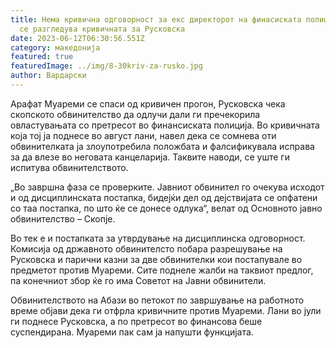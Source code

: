 ```yaml
---
title: Нема кривична одговорност за екс директорот на финасиската полиција, но
  се разгледува кривичната за Русковска
date: 2023-06-12T06:30:56.551Z
category: македонија
featured: true
featuredImage: ../img/8-30kriv-za-rusko.jpg
author: Вардарски
---
```

<!--StartFragment-->

Арафат Муареми се спаси од кривичен прогон, Русковска чека скопското обвинителство да одлучи дали ги пречекорила овластувањата со претресот во финансиската полиција. Во кривичната која тој ја поднесе во август лани, навел дека се сомнева оти обвинителката ја злоупотребила положбата и фалсификувала исправа за да влезе во неговата канцеларија. Таквите наводи, се уште ги испитува обвинителството.

„Во завршна фаза се проверките. Јавниот обвинител го очекува исходот и од дисциплинската постапка, бидејќи дел од дејствијата се опфатени со таа постапка, по што ќе се донесе одлука“, велат од Основното јавно обвинителство – Скопје.

Во тек е и постапката за утврдување на дисциплинска одговорност. Комисија од државното обвинителсто побара разрешување на Русковска и парични казни за две обвинителки кои постапувале во предметот против Муареми. Сите поднеле жалби на таквиот предлог, па конечниот збор ќе го има Советот на Јавни обвинители.

Обвинителството на Абази во петокот по завршување на работното време објави дека ги отфрла кривичните против Муареми. Лани во јули ги поднесе Русковска, а по претресот во финансова беше суспендирана. Муареми пак сам ја напушти функцијата.

<!--EndFragment-->